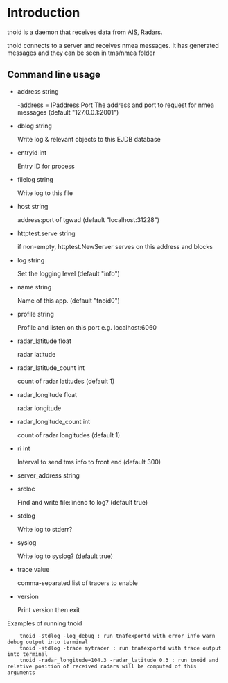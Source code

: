 # Introduction
tnoid is a daemon that receives data from AIS, Radars.

tnoid connects to a server and receives nmea messages.
It has generated messages and they can be seen in tms/nmea folder

## Command line usage
- address string

    -address = IPaddress:Port The address and port to request for nmea messages (default "127.0.0.1:2001")
- dblog string

    Write log & relevant objects to this EJDB database
- entryid int

    Entry ID for process
- filelog string

    Write log to this file
- host string

    address:port of tgwad (default "localhost:31228")
- httptest.serve string

    if non-empty, httptest.NewServer serves on this address and blocks
- log string

    Set the logging level (default "info")
- name string

    Name of this app. (default "tnoid0")
- profile string

    Profile and listen on this port e.g. localhost:6060
- radar_latitude float

    radar latitude
- radar_latitude_count int

    count of radar latitudes (default 1)
- radar_longitude float

    radar longitude
- radar_longitude_count int

    count of radar longitudes (default 1)
- ri int

    Interval to send tms info to front end (default 300)
- server_address string

- srcloc

    Find and write file:lineno to log? (default true)
- stdlog

    Write log to stderr?
- syslog

    Write log to syslog? (default true)
- trace value

    comma-separated list of tracers to enable
- version

    Print version then exit


Examples of running tnoid
```
    tnoid -stdlog -log debug : run tnafexportd with error info warn debug output into terminal
    tnoid -stdlog -trace mytracer : run tnafexportd with trace output into terminal
    tnoid -radar_longitude=104.3 -radar_latitude 0.3 : run tnoid and relative position of received radars will be computed of this arguments
```
